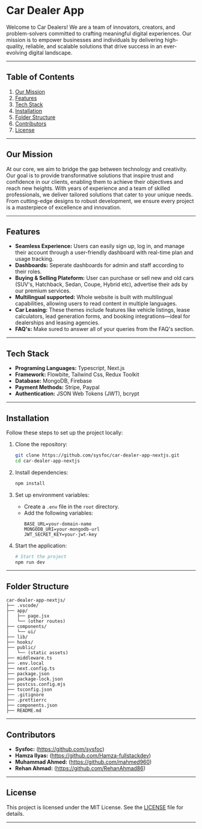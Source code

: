 # **Car Dealer App**  

Welcome to Car Dealers! We are a team of innovators, creators, and problem-solvers committed to crafting meaningful digital experiences. Our mission is to empower businesses and individuals by delivering high-quality, reliable, and scalable solutions that drive success in an ever-evolving digital landscape.

---

## **Table of Contents**  
1. [Our Mission](#our-mission)  
2. [Features](#features)  
3. [Tech Stack](#tech-stack)  
4. [Installation](#installation)  
5. [Folder Structure](#folder-structure)  
6. [Contributors](#contributors)  
7. [License](#license)  

---

## **Our Mission**  

At our core, we aim to bridge the gap between technology and creativity. Our goal is to provide transformative solutions that inspire trust and confidence in our clients, enabling them to achieve their objectives and reach new heights. With years of experience and a team of skilled professionals, we deliver tailored solutions that cater to your unique needs. From cutting-edge designs to robust development, we ensure every project is a masterpiece of excellence and innovation.

---

## **Features**    
- **Seamless Experience:** Users can easily sign up, log in, and manage their account through a user-friendly dashboard with real-time plan and usage tracking.  
- **Dashboards:** Seperate dashboards for admin and staff according to their roles.
- **Buying & Selling Plateform:** User can purchase or sell new and old cars (SUV's, Hatchback, Sedan, Coupe, Hybrid etc), advertise their ads by our premium services.
- **Multilingual supported:** Whole website is built with multilingual capabilities, allowing users to read content in multiple languages.
- **Car Leasing:** These themes include features like vehicle listings, lease calculators, lead generation forms, and booking integrations—ideal for dealerships and leasing agencies.
- **FAQ's:** Make sured to answer all of your queries from the FAQ's section.

---

## **Tech Stack**
- **Programing Languages:** Typescript, Next.js
- **Framework:** Flowbite, Tailwind Css, Redux Toolkit    
- **Database:** MongoDB, Firebase 
- **Payment Methods:** Stripe, Paypal
- **Authentication:** JSON Web Tokens (JWT), bcrypt  

---

## **Installation**  
Follow these steps to set up the project locally:

1. Clone the repository:  
   ```bash  
   git clone https://github.com/sysfoc/car-dealer-app-nextjs.git  
   cd car-dealer-app-nextjs 
   ```  

2. Install dependencies:  
   ```bash  
   npm install  
   ```  

3. Set up environment variables:  
   - Create a `.env` file in the `root` directory.  
   - Add the following variables:  
     ```env
     BASE_URL=your-domain-name
     MONGODB_URI=your-mongodb-url
     JWT_SECRET_KEY=your-jwt-key 
     ```  

4. Start the application:  
   ```bash  
   # Start the project  
   npm run dev  
   ```  
---

## **Folder Structure**  
```plaintext
car-dealer-app-nextjs/
├── .vscode/
├── app/
│   ├── page.jsx
│   └── (other routes)
├── components/
│   └── ui/
├── lib/
├── hooks/
├── public/
│   └── (static assets)
├── middleware.ts
├── .env.local
├── next.config.ts
├── package.json
├── package-lock.json
├── postcss.config.mjs
├── tsconfig.json
├── .gitignore
├── .prettierrc
├── components.json
├── README.md
```

---

## **Contributors**  
- **Sysfoc:** (https://github.com/sysfoc)
- **Hamza Ilyas:** (https://github.com/Hamza-fullstackdev)
- **Muhammad Ahmed:** (https://github.com/mahmed960)
- **Rehan Ahmad:** (https://github.com/RehanAhmad86)
---

## **License**  
This project is licensed under the MIT License. See the [LICENSE](./LICENSE) file for details.  

---
